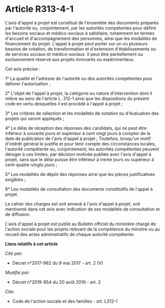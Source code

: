 # Article R313-4-1

L'avis d'appel à projet est constitué de l'ensemble des documents préparés par l'autorité ou, conjointement, par les
autorités compétentes pour définir les besoins sociaux et médico-sociaux à satisfaire, notamment en termes d'accueil et
d'accompagnement des personnes, ainsi que les modalités de financement du projet. L'appel à projet peut porter sur un ou
plusieurs besoins de création, de transformation et d'extension d'établissements ou de services sociaux et médico-sociaux. Il
peut être partiellement ou exclusivement réservé aux projets innovants ou expérimentaux.

Cet avis précise :

1° La qualité et l'adresse de l'autorité ou des autorités compétentes pour délivrer l'autorisation ;

2° L'objet de l'appel à projet, la catégorie ou nature d'intervention dont il relève au sens de l'article L. 312-1 ainsi que
les dispositions du présent code en vertu desquelles il est procédé à l'appel à projet ;

3° Les critères de sélection et les modalités de notation ou d'évaluation des projets qui seront appliqués ;

4° Le délai de réception des réponses des candidats, qui ne peut être inférieur à soixante jours et supérieur à cent vingt
jours à compter de la date de publication de l'avis d'appel à projet ; Toutefois, lorsqu'un motif d'intérêt général le
justifie et pour tenir compte des circonstances locales, l'autorité compétente ou, conjointement, les autorités compétentes
peuvent déroger à ces limites, par décision motivée publiée avec l'avis d'appel à projet, sans que le délai puisse être
inférieur à trente jours ou supérieur à cent-quatre-vingts jours ;

5° Les modalités de dépôt des réponses ainsi que les pièces justificatives exigibles ;

6° Les modalités de consultation des documents constitutifs de l'appel à projet.

Le cahier des charges est soit annexé à l'avis d'appel à projet, soit mentionné dans cet avis avec indication de ses
modalités de consultation et de diffusion.

L'avis d'appel à projet est publié au Bulletin officiel du ministère chargé de l'action sociale pour les projets relevant de
la compétence du ministre ou au recueil des actes administratifs de chaque autorité compétente.

**Liens relatifs à cet article**

_Cité par_:

  - Décret n°2017-982 du 9 mai 2017 - art. 2 (V)

_Modifié par_:

  - Décret n°2019-854 du 20 août 2019 - art. 2

_Cite_:

  - Code de l'action sociale et des familles - art. L312-1

